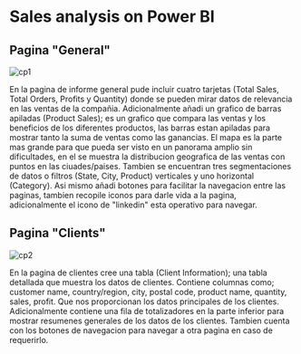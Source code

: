 # Sales analysis on Power BI

## Pagina "General"

![cp1](https://github.com/user-attachments/assets/52cd90e4-8c30-4361-a9a7-6c09b3c17cfb)

En la pagina de informe general pude incluir cuatro tarjetas (Total Sales, Total Orders, Profits y Quantity) donde se pueden mirar datos de relevancia en las ventas de la compañia.
Adicionalmente añadi un grafico de barras apiladas (Product Sales); es un grafico que compara las ventas y los beneficios de los diferentes productos, las barras estan apiladas para mostrar tanto la suma de ventas como las ganancias.
El mapa es la parte mas grande para que pueda ser visto en un panorama amplio sin dificultades, en el se muestra la distribucion geografica de las ventas con puntos en las ciuades/paises.
Tambien se encuentran tres segmentaciones de datos o filtros (State, City, Product) verticales y uno horizontal (Category).
Asi mismo añadi botones para facilitar la navegacion entre las paginas, tambien recopile iconos para darle vida a la pagina, adicionalmente el icono de "linkedin" esta operativo para navegar.

## Pagina "Clients"

![cp2](https://github.com/user-attachments/assets/bab443c5-f702-4bea-9368-44e46d416379)

En la pagina de clientes cree una tabla (Client Information); una tabla detallada que muestra los datos de clientes. 
Contiene columnas como; customer name, country/region, city, postal code, product name, quantity, sales, profit. Que nos proporcionan los datos principales de los clientes.
Adicionalmente contiene una fila de totalizadores en la parte inferior para mostrar resumenes generales de los datos de los clientes.
Tambien cuenta con los botones de navegacion para navegar a otra pagina en caso de requerirlo.
